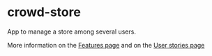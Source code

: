 crowd-store
============

App to manage a store among several users.

More information on the [Features page](https://github.com/fcamblor/crowd-store/wiki/Features) and on the [User stories page](https://github.com/fcamblor/crowd-store/wiki/User+stories)